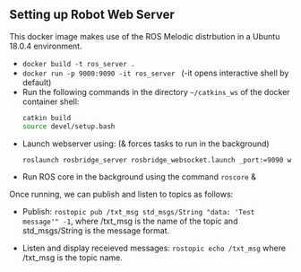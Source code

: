 ## Setting up Robot Web Server

This docker image makes use of the ROS Melodic distrbution in a Ubuntu 18.0.4 environment.

* `docker build -t ros_server .`
* `docker run -p 9000:9090 -it ros_server `  (-it opens interactive shell by default)
* Run the following commands in the directory `~/catkins_ws` of the docker container shell:
    ```bash
    catkin build
    source devel/setup.bash
    ``` 
* Launch webserver using: (& forces tasks to run in the background)
    ```bash
    roslaunch rosbridge_server rosbridge_websocket.launch _port:=9090 websocket_external_port:=9000 --screen &
    ``` 
* Run ROS core in the background using the command `roscore` &

Once running, we can publish and listen to topics as follows:

* Publish: `rostopic pub /txt_msg std_msgs/String "data: 'Test message'" -1`, where /txt_msg is the name of the topic and std_msgs/String is the message format.

* Listen and display receieved messages: `rostopic echo /txt_msg` where /txt_msg is the topic name.
